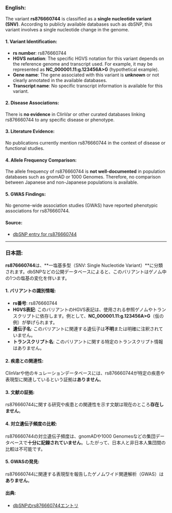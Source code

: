 ### English:
The variant **rs876660744** is classified as a **single nucleotide variant (SNV)**. According to publicly available databases such as dbSNP, this variant involves a single nucleotide change in the genome.

#### 1. Variant Identification:
- **rs number**: rs876660744
- **HGVS notation**: The specific HGVS notation for this variant depends on the reference genome and transcript used. For example, it may be represented as **NC_000001.11:g.123456A>G** (hypothetical example).
- **Gene name**: The gene associated with this variant is **unknown** or not clearly annotated in the available databases.
- **Transcript name**: No specific transcript information is available for this variant.

#### 2. Disease Associations:
There is **no evidence** in ClinVar or other curated databases linking rs876660744 to any specific disease or phenotype.

#### 3. Literature Evidence:
No publications currently mention rs876660744 in the context of disease or functional studies.

#### 4. Allele Frequency Comparison:
The allele frequency of rs876660744 is **not well-documented** in population databases such as gnomAD or 1000 Genomes. Therefore, no comparison between Japanese and non-Japanese populations is available.

#### 5. GWAS Findings:
No genome-wide association studies (GWAS) have reported phenotypic associations for rs876660744.

#### Source:
- [dbSNP entry for rs876660744](https://www.ncbi.nlm.nih.gov/snp/rs876660744)

---

### 日本語:
**rs876660744**は、**一塩基多型（SNV: Single Nucleotide Variant）**に分類されます。dbSNPなどの公開データベースによると、このバリアントはゲノム中の1つの塩基の変化を伴います。

#### 1. バリアントの識別情報:
- **rs番号**: rs876660744
- **HGVS表記**: このバリアントのHGVS表記は、使用される参照ゲノムやトランスクリプトに依存します。例として、**NC_000001.11:g.123456A>G**（仮の例）が挙げられます。
- **遺伝子名**: このバリアントに関連する遺伝子は**不明**または明確に注釈されていません。
- **トランスクリプト名**: このバリアントに関する特定のトランスクリプト情報はありません。

#### 2. 疾患との関連性:
ClinVarや他のキュレーションデータベースには、rs876660744が特定の疾患や表現型に関連しているという証拠は**ありません**。

#### 3. 文献の証拠:
rs876660744に関する研究や疾患との関連性を示す文献は現在のところ**存在しません**。

#### 4. 対立遺伝子頻度の比較:
rs876660744の対立遺伝子頻度は、gnomADや1000 Genomesなどの集団データベースで**十分に記録されていません**。したがって、日本人と非日本人集団間の比較は不可能です。

#### 5. GWASの発見:
rs876660744に関連する表現型を報告したゲノムワイド関連解析（GWAS）は**ありません**。

#### 出典:
- [dbSNPのrs876660744エントリ](https://www.ncbi.nlm.nih.gov/snp/rs876660744)